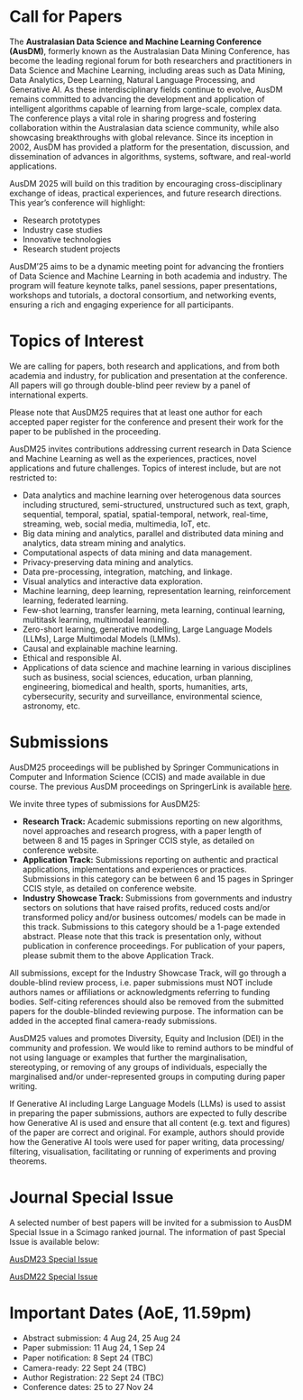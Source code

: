 # Call for Papers

The **Australasian Data Science and Machine Learning Conference (AusDM)**, formerly known as the Australasian Data Mining Conference, has become the leading regional forum for both researchers and practitioners in Data Science and Machine Learning, including areas such as Data Mining, Data Analytics, Deep Learning, Natural Language Processing, and Generative AI. As these interdisciplinary fields continue to evolve, AusDM remains committed to advancing the development and application of intelligent algorithms capable of learning from large-scale, complex data. The conference plays a vital role in sharing progress and fostering collaboration within the Australasian data science community, while also showcasing breakthroughs with global relevance. Since its inception in 2002, AusDM has provided a platform for the presentation, discussion, and dissemination of advances in algorithms, systems, software, and real-world applications. 

AusDM 2025 will build on this tradition by encouraging cross-disciplinary exchange of ideas, practical experiences, and future research directions. This year’s conference will highlight: 
- Research prototypes 
- Industry case studies 
- Innovative technologies 
- Research student projects 

AusDM’25 aims to be a dynamic meeting point for advancing the frontiers of Data Science and Machine Learning in both academia and industry. The program will feature keynote talks, panel sessions, paper presentations, workshops and tutorials, a doctoral consortium, and networking events, ensuring a rich and engaging experience for all participants. 


# Topics of Interest

We are calling for papers, both research and applications, and from both academia and industry, for publication and presentation at the conference. All papers will go through double-blind peer review by a panel of international experts.

Please note that AusDM25 requires that at least one author for each accepted paper register for the conference and present their work for the paper to be published in the proceeding.

AusDM25 invites contributions addressing current research in Data Science and Machine Learning as well as the experiences, practices, novel applications and future challenges. Topics of interest include, but are not restricted to:

- Data analytics and machine learning over heterogenous data sources including structured, semi-structured, unstructured such as text, graph, sequential, temporal, spatial, spatial-temporal, network, real-time, streaming, web, social media, multimedia, IoT, etc. 
- Big data mining and analytics, parallel and distributed data mining and analytics, data stream mining and analytics. 
- Computational aspects of data mining and data management. 
- Privacy-preserving data mining and analytics. 
- Data pre-processing, integration, matching, and linkage. 
- Visual analytics and interactive data exploration. 
- Machine learning, deep learning, representation learning, reinforcement learning, federated learning. 
- Few-shot learning, transfer learning, meta learning, continual learning, multitask learning, multimodal learning. 
- Zero-short learning, generative modelling, Large Language Models (LLMs), Large Multimodal Models (LMMs). 
- Causal and explainable machine learning. 
- Ethical and responsible AI. 
- Applications of data science and machine learning in various disciplines such as business, social sciences, education, urban planning, engineering, biomedical and health, sports, humanities, arts, cybersecurity, security and surveillance, environmental science, astronomy, etc. 

# Submissions


AusDM25 proceedings will be published by Springer Communications in Computer and Information Science (CCIS) and made available in due course. The previous AusDM proceedings on SpringerLink is available [here](https://link.springer.com/conference/ausdm).

We invite three types of submissions for AusDM25:

- **Research Track:** Academic submissions reporting on new algorithms, novel approaches and research progress, with a paper length of between 8 and 15 pages in Springer CCIS style, as detailed on conference website.
- **Application Track:** Submissions reporting on authentic and practical applications, implementations and experiences or practices. Submissions in this category can be between 6 and 15 pages in Springer CCIS style, as detailed on conference website.
- **Industry Showcase Track:** Submissions from governments and industry sectors on solutions that have raised profits, reduced costs and/or transformed policy and/or business outcomes/ models can be made in this track. Submissions to this category should be a 1-page extended abstract. Please note that this track is presentation only, without publication in conference proceedings. For publication of your papers, please submit them to the above Application Track.

All submissions, except for the Industry Showcase Track, will go through a double-blind review process, i.e. paper submissions must NOT include authors names or affiliations or acknowledgments referring to funding bodies. Self-citing references should also be removed from the submitted papers for the double-blinded reviewing purpose. The information can be added in the accepted final camera-ready submissions.

AusDM25 values and promotes Diversity, Equity and Inclusion (DEI) in the community and profession. We would like to remind authors to be mindful of not using language or examples that further the marginalisation, stereotyping, or removing of any groups of individuals, especially the marginalised and/or under-represented groups in computing during paper writing.

If Generative AI including Large Language Models (LLMs) is used to assist in preparing the paper submissions, authors are expected to fully describe how Generative AI is used and ensure that all content (e.g. text and figures) of the paper are correct and original. For example, authors should provide how the Generative AI tools were used for paper writing, data processing/ filtering, visualisation, facilitating or running of experiments and proving theorems.

# Journal Special Issue

A selected number of best papers will be invited for a submission to AusDM Special Issue in a Scimago ranked journal. The information of past Special Issue is available below: 

[AusDM23 Special Issue](https://link.springer.com/collections/feciibbfdd)

[AusDM22 Special Issue](https://link.springer.com/article/10.1007/s41019-024-00247-w) 



# Important Dates (AoE, 11.59pm)

- Abstract submission: 4 Aug 24, 25 Aug 24
- Paper submission: 11 Aug 24, 1 Sep 24
- Paper notiﬁcation: 8 Sept 24 (TBC)
- Camera-ready: 22 Sept 24 (TBC)
- Author Registration: 22 Sept 24 (TBC)
- Conference dates: 25 to 27 Nov 24